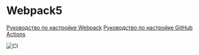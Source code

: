 # Webpack5

[Руководство по настройке Webpack](https://webpack.js.org/guides/)
[Руководство по настройке GitHub Actions](https://docs.github.com/en/actions/quickstart)

![CI](https://github.com/Nikolay-Davydov/ahj-code-1-hw-vol2/actions/workflows/web.yml/badge.svg)
